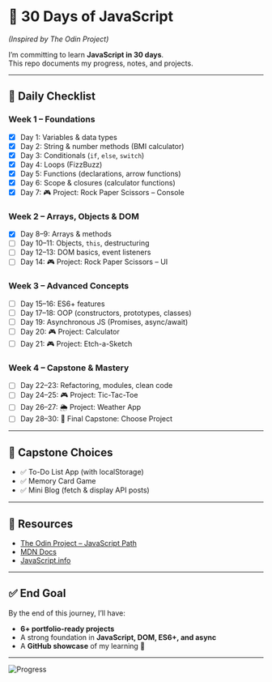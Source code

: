# 🚀 30 Days of JavaScript  
*(Inspired by The Odin Project)*  

I’m committing to learn **JavaScript in 30 days**.  
This repo documents my progress, notes, and projects.  

---

## 📅 Daily Checklist  

### Week 1 – Foundations  
- [x] Day 1: Variables & data types  
- [x] Day 2: String & number methods (BMI calculator)  
- [x] Day 3: Conditionals (`if`, `else`, `switch`)  
- [x] Day 4: Loops (FizzBuzz)  
- [x] Day 5: Functions (declarations, arrow functions)  
- [x] Day 6: Scope & closures (calculator functions)  
- [x] Day 7: 🎮 Project: Rock Paper Scissors – Console  

### Week 2 – Arrays, Objects & DOM  
- [x] Day 8–9: Arrays & methods  
- [ ] Day 10–11: Objects, `this`, destructuring  
- [ ] Day 12–13: DOM basics, event listeners  
- [ ] Day 14: 🎮 Project: Rock Paper Scissors – UI  

### Week 3 – Advanced Concepts  
- [ ] Day 15–16: ES6+ features  
- [ ] Day 17–18: OOP (constructors, prototypes, classes)  
- [ ] Day 19: Asynchronous JS (Promises, async/await)  
- [ ] Day 20: 🎮 Project: Calculator  
- [ ] Day 21: 🎮 Project: Etch-a-Sketch  

### Week 4 – Capstone & Mastery  
- [ ] Day 22–23: Refactoring, modules, clean code  
- [ ] Day 24–25: 🎮 Project: Tic-Tac-Toe  
- [ ] Day 26–27: 🌦️ Project: Weather App  
- [ ] Day 28–30: 🎉 Final Capstone: Choose Project  

---

## 🎯 Capstone Choices  
- ✅ To-Do List App (with localStorage)  
- ✅ Memory Card Game  
- ✅ Mini Blog (fetch & display API posts)  

---

## 📖 Resources  
- [The Odin Project – JavaScript Path](https://www.theodinproject.com/paths/foundations/courses/foundations)  
- [MDN Docs](https://developer.mozilla.org/en-US/docs/Web/JavaScript)  
- [JavaScript.info](https://javascript.info/)  

---

## ✅ End Goal  
By the end of this journey, I’ll have:  
- **6+ portfolio-ready projects**  
- A strong foundation in **JavaScript, DOM, ES6+, and async**  
- A **GitHub showcase** of my learning 🚀  

---

![Progress](https://img.shields.io/badge/Progress-35%25-brightgreen?style=for-the-badge)
